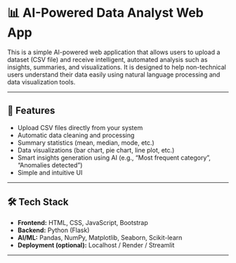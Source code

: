 
# 📊 AI-Powered Data Analyst Web App

This is a simple AI-powered web application that allows users to upload a dataset (CSV file) and receive intelligent, automated analysis such as insights, summaries, and visualizations. It is designed to help non-technical users understand their data easily using natural language processing and data visualization tools.

---

## 🚀 Features

- Upload CSV files directly from your system
- Automatic data cleaning and processing
- Summary statistics (mean, median, mode, etc.)
- Data visualizations (bar chart, pie chart, line plot, etc.)
- Smart insights generation using AI (e.g., “Most frequent category”, “Anomalies detected”)
- Simple and intuitive UI

---

## 🛠️ Tech Stack

- **Frontend:** HTML, CSS, JavaScript, Bootstrap
- **Backend:** Python (Flask)
- **AI/ML:** Pandas, NumPy, Matplotlib, Seaborn, Scikit-learn
- **Deployment (optional):** Localhost / Render / Streamlit

---



